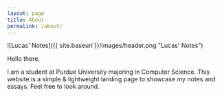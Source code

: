 ```yaml
---
layout: page
title: About
permalink: /about/
---
```


![Lucas' Notes]({{ site.baseurl }}/images/header.png "Lucas' Notes")

Hello there,

I am a student at Purdue University majoring in Computer Science. This website is a simple & lightweight landing page to showcase my notes and essays. Feel free to look around.
